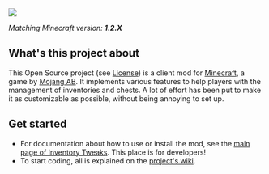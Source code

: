 <img src="http://modding.kalam-alami.net/site/img/invtweaks.png" />

*Matching Minecraft version: **1.2.X***

## What's this project about

This Open Source project (see [License](https://github.com/mkalam-alami/inventory-tweaks/blob/master/src/doc/license.txt)) is a client mod for [Minecraft](http://www.minecraft.net/), a game by [Mojang AB](http://mojang.com/). It implements various features to help players with the management of inventories and chests. A lot of effort has been put to make it as customizable as possible, without being annoying to set up.

## Get started

* For documentation about how to use or install the mod, see the [main page of Inventory Tweaks](http://wan.ka.free.fr/?invtweaks). This place is for developers!
* To start coding, all is explained on the [project's wiki](https://github.com/mkalam-alami/inventory-tweaks/wiki).
